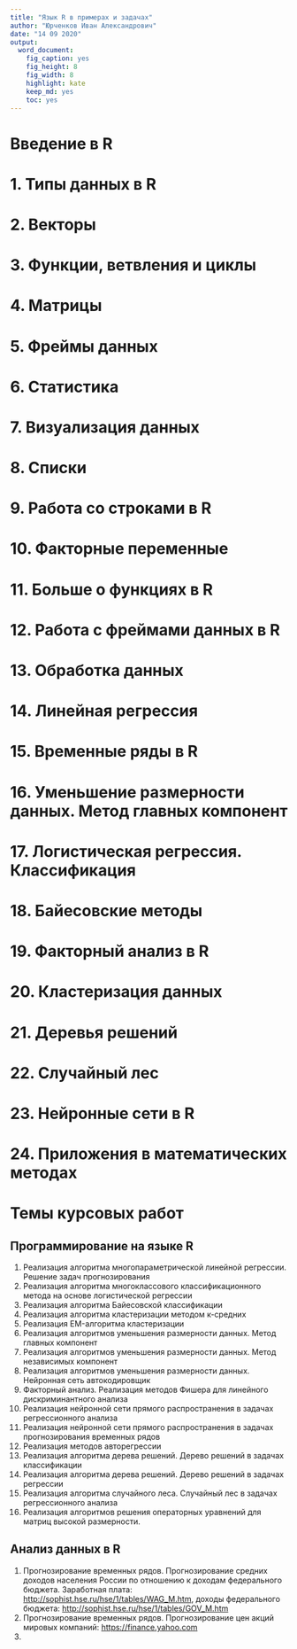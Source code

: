 ```yaml
---
title: "Язык R в примерах и задачах"
author: "Юрченков Иван Александрович"
date: "14 09 2020"
output: 
  word_document: 
    fig_caption: yes
    fig_height: 8
    fig_width: 8
    highlight: kate
    keep_md: yes
    toc: yes
---
```




# Введение в R

# 1. Типы данных в R

# 2. Векторы

# 3. Функции, ветвления и циклы

# 4. Матрицы

# 5. Фреймы данных

# 6. Статистика

# 7. Визуализация данных

# 8. Списки

# 9. Работа со строками в R

# 10. Факторные переменные

# 11. Больше о функциях в R

# 12. Работа с фреймами данных в R

# 13. Обработка данных

# 14. Линейная регрессия

# 15. Временные ряды в R

# 16. Уменьшение размерности данных. Метод главных компонент

# 17. Логистическая регрессия. Классификация

# 18. Байесовские методы

# 19. Факторный анализ в R

# 20. Кластеризация данных

# 21. Деревья решений

# 22. Случайный лес

# 23. Нейронные сети в R

# 24. Приложения в математических методах

# Темы курсовых работ

## Программирование на языке R
1. Реализация алгоритма многопараметрической линейной регрессии. Решение задач прогнозирования
2. Реализация алгоритма многоклассового классификационного метода на основе логистической регрессии
3. Реализация алгоритма Байесовской классификации
4. Реализация алгоритма кластеризации методом к-средних
5. Реализация EM-алгоритма кластеризации
6. Реализация алгоритмов уменьшения размерности данных. Метод главных компонент
7. Реализация алгоритмов уменьшения размерности данных. Метод независимых компонент
8. Реализация алгоритмов уменьшения размерности данных. Нейронная сеть автокодировщик
9. Факторный анализ. Реализация методов Фишера для линейного дискриминантного анализа
10. Реализация нейронной сети прямого распространения в задачах регрессионного анализа
11. Реализация нейронной сети прямого распространения в задачах прогнозирования временных рядов
12. Реализация методов авторегрессии
13. Реализация алгоритма дерева решений. Дерево решений в задачах классификации
14. Реализация алгоритма дерева решений. Дерево решений в задачах регрессии
15. Реализация алгоритма случайного леса. Случайный лес в задачах регрессионного анализа
16. Реализация алгоритмов решения операторных уравнений для матриц высокой размерности.

## Анализ данных в R
1. Прогнозирование временных рядов. Прогнозирование средних доходов населения России по отношению к доходам федерального бюджета. Заработная плата: <http://sophist.hse.ru/hse/1/tables/WAG_M.htm>, доходы федерального бюджета: <http://sophist.hse.ru/hse/1/tables/GOV_M.htm>
2. Прогнозирование временных рядов. Прогнозирование цен акций мировых компаний: <https://finance.yahoo.com>
3. 
